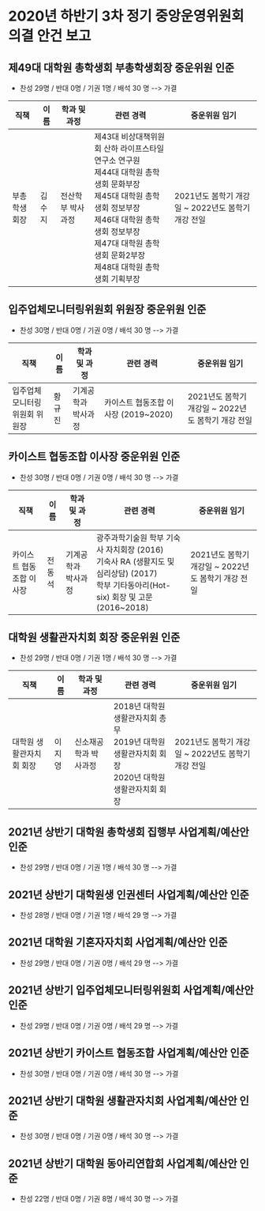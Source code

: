 2020년 하반기 3차 정기 중앙운영위원회 의결 안건 보고
===

## 제49대 대학원 총학생회 부총학생회장 중운위원 인준
- 찬성 29명 / 반대 0명 / 기권 1명 / 배석 30 명 --> 가결

| 직책 | 이름 | 학과 및 과정 | 관련 경력 | 중운위원 임기 |
|--|--|--|--|--|
| 부총학생회장 | 김수지 | 전산학부 박사과정 | 제43대 비상대책위원회 산하 라이프스타일연구소 연구원<br>제44대 대학원 총학생회 문화부장<br>제45대 대학원 총학생회 정보부장<br>제46대 대학원 총학생회 정보부장<br>제47대 대학원 총학생회 문화2부장<br>제48대 대학원 총학생회 기획부장 | 2021년도 봄학기 개강일 ~ 2022년도 봄학기 개강 전일 |

## 입주업체모니터링위원회 위원장 중운위원 인준
- 찬성 30명 / 반대 0명 / 기권 0명 / 배석 30 명 --> 가결

| 직책 | 이름 | 학과 및 과정 | 관련 경력 | 중운위원 임기 |
|--|--|--|--|--|
| 입주업체모니터링위원회 위원장 | 황규진 | 기계공학과 박사과정 | 카이스트 협동조합 이사장 (2019~2020) | 2021년도 봄학기 개강일 ~ 2022년도 봄학기 개강 전일 |

## 카이스트 협동조합 이사장 중운위원 인준
- 찬성 30명 / 반대 0명 / 기권 0명 / 배석 30 명 --> 가결

| 직책 | 이름 | 학과 및 과정 | 관련 경력 | 중운위원 임기 |
|--|--|--|--|--|
| 카이스트 협동조합 이사장 | 전동석 | 기계공학과 박사과정 | 광주과학기술원 학부 기숙사 자치회장 (2016)<br>기숙사 RA (생활지도 및 심리상담) (2017)<br>학부 기타동아리(Hot-six) 회장 및 고문 (2016~2018) | 2021년도 봄학기 개강일 ~ 2022년도 봄학기 개강 전일 |

## 대학원 생활관자치회 회장 중운위원 인준
- 찬성 29명 / 반대 0명 / 기권 1명 / 배석 30 명 --> 가결

| 직책 | 이름 | 학과 및 과정 | 관련 경력 | 중운위원 임기 |
|--|--|--|--|--|
| 대학원 생활관자치회 회장 | 이지영 | 신소재공학과 박사과정 | 2018년 대학원 생활관자치회 총무<br>2019년 대학원 생활관자치회 회장<br>2020년 대학원 생활관자치회 회장 | 2021년도 봄학기 개강일 ~ 2022년도 봄학기 개강 전일 |

## 2021년 상반기 대학원 총학생회 집행부 사업계획/예산안 인준
- 찬성 29명 / 반대 0명 / 기권 1명 / 배석 30 명 --> 가결

## 2021년 상반기 대학원생 인권센터 사업계획/예산안 인준
- 찬성 28명 / 반대 0명 / 기권 1명 / 배석 29 명 --> 가결

## 2021년 대학원 기혼자자치회 사업계획/예산안 인준
- 찬성 29명 / 반대 0명 / 기권 0명 / 배석 29 명 --> 가결

## 2021년 상반기 입주업체모니터링위원회 사업계획/예산안 인준
- 찬성 29명 / 반대 0명 / 기권 0명 / 배석 29 명 --> 가결

## 2021년 상반기 카이스트 협동조합 사업계획/예산안 인준
- 찬성 30명 / 반대 0명 / 기권 0명 / 배석 30 명 --> 가결

## 2021년 상반기 대학원 생활관자치회 사업계획/예산안 인준
- 찬성 30명 / 반대 0명 / 기권 0명 / 배석 30 명 --> 가결

## 2021년 상반기 대학원 동아리연합회 사업계획/예산안 인준
- 찬성 22명 / 반대 0명 / 기권 8명 / 배석 30 명 --> 가결
